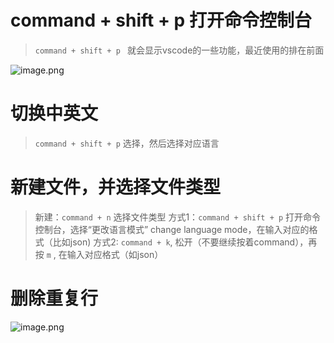 # command + shift + p 打开命令控制台
> `command + shift + p `
> 就会显示vscode的一些功能，最近使用的排在前面

![image.png](https://cdn.nlark.com/yuque/0/2023/png/663445/1672996010776-550a29a2-7796-4d39-a292-4516195e7697.png#averageHue=%230f4469&clientId=u29e50739-4c1a-4&from=paste&height=177&id=ub27a18bb&originHeight=177&originWidth=667&originalType=binary&ratio=1&rotation=0&showTitle=false&size=23314&status=done&style=none&taskId=u35634fe7-6ed9-4937-a0d9-ea681ab9be2&title=&width=667)

# 切换中英文
> `command + shift + p`
> 选择，然后选择对应语言


# 新建文件，并选择文件类型
> 新建：`command + n`
> 选择文件类型
> 方式1：`command + shift + p` 打开命令控制台，选择“更改语言模式” change language mode，在输入对应的格式（比如json)
> 方式2: `command + k`,  松开（不要继续按着command），再按 `m` , 在输入对应格式（如json）


# 删除重复行
![image.png](https://cdn.nlark.com/yuque/0/2023/png/663445/1688632264762-4181bac7-fd38-4a25-9d2b-c9da9dc40612.png#averageHue=%232c2c2c&clientId=udc97d39c-7536-4&from=paste&height=216&id=uf8be414f&originHeight=216&originWidth=1464&originalType=binary&ratio=1&rotation=0&showTitle=false&size=45694&status=done&style=none&taskId=u4fdb2c5c-380a-46a1-91db-07c88095606&title=&width=1464)
